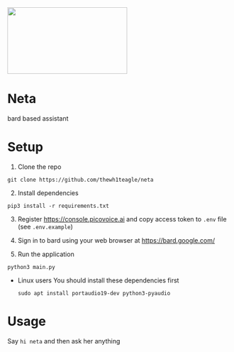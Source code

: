 <img src="https://github.com/thewh1teagle/neta/assets/61390950/063297bd-82b6-4c04-8835-71db3d7b7135" width="270px" height="150px" />   

# Neta  
bard based assistant


# Setup
1. Clone the repo
```
git clone https://github.com/thewh1teagle/neta
```
2. Install dependencies
```
pip3 install -r requirements.txt
```
3. Register https://console.picovoice.ai and copy access token to `.env` file (see `.env.example`)

4. Sign in to bard using your web browser at https://bard.google.com/

5. Run the application
```
python3 main.py
```

- Linux users
    You should install these dependencies first  
    ```shell
    sudo apt install portaudio19-dev python3-pyaudio
    ```

# Usage
Say `hi neta` and then ask her anything
